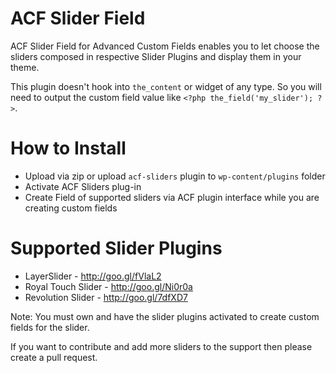 ACF Slider Field
===============

ACF Slider Field for Advanced Custom Fields enables you to let choose the sliders composed in respective Slider Plugins and display them in your theme. 

This plugin doesn't hook into `the_content` or widget of any type. So you will need to output the custom field value like `<?php the_field('my_slider'); ?>`.

How to Install
===============
- Upload via zip or upload `acf-sliders` plugin to `wp-content/plugins` folder
- Activate ACF Sliders plug-in
- Create Field of supported sliders via ACF plugin interface while you are creating custom fields

Supported Slider Plugins
========================
- LayerSlider - http://goo.gl/fVlaL2
- Royal Touch Slider - http://goo.gl/Ni0r0a
- Revolution Slider - http://goo.gl/7dfXD7

Note: You must own and have the slider plugins activated to create custom fields for the slider.

If you want to contribute and add more sliders to the support then please create a pull request.

